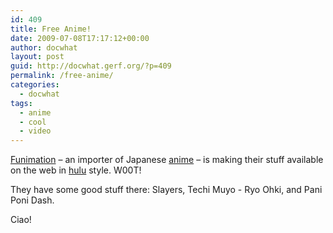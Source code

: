 ```yaml
---
id: 409
title: Free Anime!
date: 2009-07-08T17:17:12+00:00
author: docwhat
layout: post
guid: http://docwhat.gerf.org/?p=409
permalink: /free-anime/
categories:
  - docwhat
tags:
  - anime
  - cool
  - video
---
```

<a href="http://funimation.com/video/">Funimation</a> – an importer of Japanese <a href="http://en.wikipedia.org/wiki/Anime">anime</a> – is making their stuff available on the web in <a href="http://hulu.com/">hulu</a> style. W00T!

They have some good stuff there: Slayers, Techi Muyo - Ryo Ohki, and Pani Poni Dash.

Ciao!